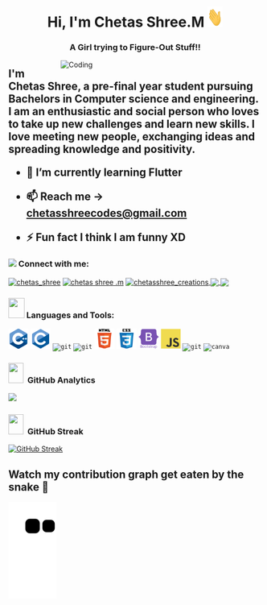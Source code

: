 <h1 align="center">Hi, I'm Chetas Shree.M  <img src="https://raw.githubusercontent.com/ABSphreak/ABSphreak/master/gifs/Hi.gif" width="30px" height="40px"></h1>
<h3 align="center">A Girl trying to Figure-Out Stuff!!</h3>

<img align="right" alt="Coding" width="400" src="https://cdn.dribbble.com/users/2646423/screenshots/5507196/computer.gif">
<h2> I'm Chetas Shree, a pre-final year student pursuing Bachelors in Computer science and engineering. I am an enthusiastic and social person who loves to take up new challenges and learn new skills. I love meeting new people, exchanging ideas and spreading knowledge and positivity.


- 🌱 I’m currently learning Flutter

- 📫 Reach me -> **chetasshreecodes@gmail.com**

- ⚡ Fun fact **I think I am funny XD**

  

<h3 align="left"><img src="https://github.com/rajput2107/rajput2107/blob/master/Assets/Handshake.gif" height="33px" /> Connect with me: </p></h3>
<p align="left">
<a href="https://twitter.com/ChetasShree?s=08" target="blank"><img width = '32px' align= 'center' src="https://raw.githubusercontent.com/rahulbanerjee26/githubAboutMeGenerator/main/icons/twitter.svg" alt="chetas_shree" height="30" width="40" /></a>
<a href="https://www.linkedin.com/in/chetas-shree-m-128a941b7" target="blank"><img width = '32px' align= 'center' src="https://raw.githubusercontent.com/rahulbanerjee26/githubAboutMeGenerator/main/icons/linked-in-alt.svg" alt="chetas shree .m" height="30" width="40" /></a>
<a href="https://instagram.com/chetasshree_creations" target="blank"><img align="center" src="https://user-images.githubusercontent.com/75165587/119674243-ad12f680-be59-11eb-9416-7b00e0b992df.png" alt="chetasshree_creations" height="30" width="40" /></a><a href = 'https://www.github.com/ChetasShree'> <img width = '32px' align= 'center' src="https://raw.githubusercontent.com/rahulbanerjee26/githubAboutMeGenerator/main/icons/github.svg"/></a><a href = 'https://chetasshree.medium.com/100daysofcode-challenge-challenge-accepted-and-completed-3d50d88dd620'> <img width = '32px' align= 'center' src="https://raw.githubusercontent.com/rahulbanerjee26/githubAboutMeGenerator/main/icons/medium.svg"/></a>
</p>

<h3 align="left"><img src = "https://media2.giphy.com/media/QssGEmpkyEOhBCb7e1/giphy.gif?cid=ecf05e47a0n3gi1bfqntqmob8g9aid1oyj2wr3ds3mg700bl&rid=giphy.gif" width = 32px height="40px"> Languages and Tools:  </h3> 
<p align="left">
<code><img src="https://raw.githubusercontent.com/devicons/devicon/master/icons/cplusplus/cplusplus-original.svg" alt="git" width="40" height="40"/></code>
<code><img src="https://raw.githubusercontent.com/devicons/devicon/master/icons/c/c-original.svg" alt="git" width="40" height="40"/></code>
<!-- <code><img src="https://raw.githubusercontent.com/devicons/devicon/master/icons/python/python-original.svg" alt="git" width="40" height="40"/></code> -->
<code><img src="https://user-images.githubusercontent.com/75165587/132661148-e0ab1572-56bf-4f24-b77e-df45b313c9c4.png" alt="git" width="40" height="40"/></code>
<code><img src="https://www.vectorlogo.zone/logos/dartlang/dartlang-icon.svg" alt="git" width="40" height="40"/></code>
<code><img src="https://raw.githubusercontent.com/devicons/devicon/master/icons/html5/html5-original-wordmark.svg" alt="git" width="40" height="40"/></code>
<code><img src="https://raw.githubusercontent.com/devicons/devicon/master/icons/css3/css3-original-wordmark.svg" alt="git" width="40" height="40"/></code>
<code><img src="https://raw.githubusercontent.com/devicons/devicon/master/icons/bootstrap/bootstrap-plain-wordmark.svg" alt="git" width="40" height="40"/></code>
<code><img src="https://raw.githubusercontent.com/devicons/devicon/master/icons/javascript/javascript-original.svg" alt="git" width="40" height="40"/></code>
<code><img src="https://www.vectorlogo.zone/logos/adobe_illustrator/adobe_illustrator-icon.svg" alt="git" width="40" height="40"/></code> 
<code><img src="https://github.com/pritmanvar/pritmanvar/blob/main/tools/canva.png?raw=true" alt="canva" width="40" height="40"/></code> 
  
<h3> <img src="https://media.giphy.com/media/ObNTw8Uzwy6KQ/giphy.gif" width="30px" height="40px">&nbsp; GitHub Analytics</h3>
<p align="left">
<a href="https://github.com/ChetasShree">
  <img height="160em" src="https://github-readme-stats-git-master-manojuppala.vercel.app/api?username=ChetasShree&&show_icons=true&title_color=56db67&icon_color=3DEA6F&text_color=f2c744&bg_color=000000" />
</a>
</p>

<h3> <img src="https://media.giphy.com/media/8UHRm5oY4k4FDxq5QG/giphy.gif" width="30px" height="40px">&nbsp; GitHub Streak</h3>

[![GitHub Streak](https://github-readme-streak-stats.herokuapp.com?user=ChetasShree&theme=chartreuse-dark&date_format=M%20j%5B%2C%20Y%5D)](https://git.io/streak-stats)


## Watch my contribution graph get eaten by the snake 🐍
![snake gif](https://github.com/ChetasShree/ChetasShree/blob/output/github-contribution-grid-snake.svg)


